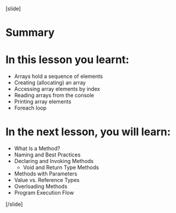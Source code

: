 
[slide]
# Summary


# In this lesson you learnt:

- Arrays hold a sequence of elements
- Creating (allocating) an array
- Accessing array elements by index
- Reading arrays from the console
- Printing array elements
- Foreach loop



# In the next lesson, you will learn:

- What Is a Method?
- Naming and Best Practices
- Declaring and Invoking Methods
  - Void and Return Type Methods
- Methods with Parameters
- Value vs. Reference Types
- Overloading Methods
- Program Execution Flow


[/slide]